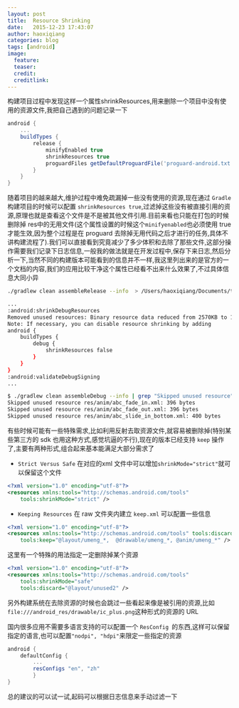 ```yaml
---
layout: post
title:  Resource Shrinking
date:   2015-12-23 17:43:07
author: haoxiqiang
categories: blog
tags: [android]
image:
  feature:
  teaser:
  credit:
  creditlink:
---
```

构建项目过程中发现这样一个属性shrinkResources,用来删除一个项目中没有使用的资源文件,我把自己遇到的问题记录一下
``` gradle
android {
    ...
    buildTypes {
        release {
            minifyEnabled true
            shrinkResources true
            proguardFiles getDefaultProguardFile('proguard-android.txt'), 'proguard-rules.pro'
        }
    }
}
```

<!-- more -->
随着项目的越来越大,维护过程中难免疏漏掉一些没有使用的资源,现在通过 `Gradle`构建项目的时候可以配置 `shrinkResources true`,过滤掉这些没有被直接引用的资源,原理也就是查看这个文件是不是被其他文件引用.目前来看也只能在打包的时候删除掉 res中的无用文件(这个属性设置的时候这个`minifyenabled`也必须使用 true 才能生效,因为整个过程是在 proguard 去除掉无用代码之后才进行的任务,具体不讲构建流程了).我们可以直接看到究竟减少了多少体积和去除了那些文件,这部分操作需要我们记录下日志信息,一般我的做法就是在开发过程中,保存下来日志,然后分析一下,当然不同的构建版本可能看到的信息并不一样,我这里列出来的是官方的一个文档的内容,我们的应用比较干净这个属性已经看不出来什么效果了,不过具体信息大同小异
``` bash
./gradlew clean assembleRelease --info  > /Users/haoxiqiang/Documents/tifen-android-lib/app/build/build-output.txt

...
:android:shrinkDebugResources
Removed unused resources: Binary resource data reduced from 2570KB to 1711KB: Removed 33%
Note: If necessary, you can disable resource shrinking by adding
android {
    buildTypes {
        debug {
            shrinkResources false
        }
    }
}
:android:validateDebugSigning
...
```
``` bash
$ ./gradlew clean assembleDebug --info | grep "Skipped unused resource"
Skipped unused resource res/anim/abc_fade_in.xml: 396 bytes
Skipped unused resource res/anim/abc_fade_out.xml: 396 bytes
Skipped unused resource res/anim/abc_slide_in_bottom.xml: 400 bytes
```
有些时候可能有一些特殊需求,比如利用反射去取资源文件,就容易被删除掉(特别某些第三方的 sdk 也用这种方式,感觉坑逼的不行),现在的版本已经支持 `keep` 操作了,主要有两种形式,组合起来基本能满足大部分需求了

* `Strict Versus Safe` 在对应的xml 文件中可以增加`shrinkMode="strict"`就可以保留这个文件
``` xml
<?xml version="1.0" encoding="utf-8"?>
<resources xmlns:tools="http://schemas.android.com/tools"
    tools:shrinkMode="strict" />
```
* `Keeping Resources` 在 raw 文件夹内建立 `keep.xml` 可以配置一些信息
``` xml
<?xml version="1.0" encoding="utf-8"?>
<resources xmlns:tools="http://schemas.android.com/tools" tools:discard="@layout/unused2"
    tools:keep="@layout/umeng_*,  @drawable/umeng_*, @anim/umeng_*" />
```
这里有一个特殊的用法指定一定删除掉某个资源
``` xml
<?xml version="1.0" encoding="utf-8"?>
<resources xmlns:tools="http://schemas.android.com/tools"
    tools:shrinkMode="safe"
    tools:discard="@layout/unused2" />
```

另外构建系统在去除资源的时候也会跳过一些看起来像是被引用的资源,比如`file:///android_res/drawable/ic_plus.png`这种形式的资源的 URL

国内很多应用不需要多语言支持的可以配置一个 `ResConfig `的东西,这样可以保留指定的语言,也可以配置`"nodpi", "hdpi"`来限定一些指定的资源
``` gradle
android {
    defaultConfig {
        ...
        resConfigs "en", "zh"
        }
}
```
总的建议的可以试一试,起码可以根据日志信息来手动过滤一下